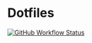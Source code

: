 # Dotfiles

[![GitHub Workflow Status](https://img.shields.io/github/workflow/status/dhruvmanila/dotfiles/build?logo=GitHub&style=flat-square)](https://github.com/dhruvmanila/dotfiles/actions?query=workflow%3Abuild)
